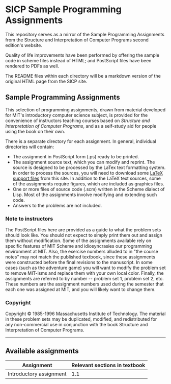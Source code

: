 # SICP Sample Programming Assignments

This repository serves as a mirror of the Sample Programming Assignments from the Structure and Interpretation of Computer Programs second edition's website.

Quality of life improvements have been performed by offering the sample code in scheme files instead of HTML; and PostScript files have been rendered to PDFs as well.

The README files within each directory will be a markdown version of the original HTML page from the SICP site.

## Sample Programming Assignments

This selection of programming assignments, drawn from material developed for MIT's introductory computer science subject, is provided for the convenience of instructors teaching courses based on *Structure and Interpretation of Computer Programs*, and as a self-study aid for people using the book on their own.

There is a separate directory for each assignment. In general, individual directories will contain:

- The assignment in PostScript form (.ps) ready to be printed.
- The assignment source text, which you can modify and reprint. The source is designed to be processed by the LaTex text formatting system. In order to process the sources, you will need to download some [LaTeX support files](./Latex%20support%20files/README.md) from this site. In addition to the LaTeX text sources, some of the assignments require figures, which are included as graphics files.
- One or more files of source code (.scm) written in the Scheme dialect of Lisp. Most of the assignments involve modifying and extending such code.
- Answers to the problems are not included.

### Note to instructors

The PostScript files here are provided as a guide to what the problem sets should look like. You should not expect to simply print them out and assign them without modification. Some of the assignments available rely on specific features of MIT Scheme and idiosyncrasies our programming environment at MIT. Also, the exercise numbers alluded to in "the course notes" may not match the published textbook, since these assignments were constructed before the final revisions to the manuscript. In some cases (such as the adventure game) you will want to modify the problem set to remove MIT-isms and replace them with your own local color. Finally, the assignments are referred to by number -- problem set 1, problem set 2, etc. These numbers are the assignment numbers used during the semester that each one was assigned at MIT, and you will likely want to change them.

### Copyright

Copyright © 1985-1996 Massachusetts Institute of Technology.
The material in these problem sets may be duplicated, modified, and redistributed for any non-commercial use in conjunction with the book Structure and Interpretation of Computer Programs.

---

## Available assignments

|Assignment|Relevant sections in textbook|
|-|-|
|Introductory assignment|1.1|